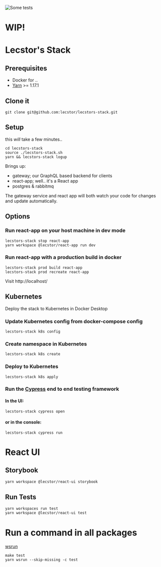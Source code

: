 ![Some tests](https://github.com/lecstor/lecstors-stack/workflows/Some%20Tests/badge.svg)

# WIP!

# Lecstor's Stack

## Prerequisites

- Docker for ..
- [Yarn](https://yarnpkg.com/en/docs/install) >= 1.17.1

## Clone it

```
git clone git@github.com:lecstor/lecstors-stack.git
```

## Setup

this *will* take a few minutes..

```
cd lecstors-stack
source ./lecstors-stack.sh
yarn && lecstors-stack logup
```

Brings up:

- gateway; our GraphQL based backend for clients
- react-app; well.. it's a React app
- postgres & rabbitmq 

The gateway service and react app will both watch your code for changes and
update automatically.

## Options

### Run react-app on your host machine in dev mode

```
lecstors-stack stop react-app
yarn workspace @lecstor/react-app run dev
```

### Run react-app with a production build in docker

```
lecstors-stack prod build react-app
lecstors-stack prod recreate react-app
```
Visit http://localhost/

## Kubernetes

Deploy the stack to Kubernetes in Docker Desktop

### Update Kubernetes config from docker-compose config

```
lecstors-stack k8s config
```

### Create namespace in Kubernetes

```
lecstors-stack k8s create
```

### Deploy to Kubernetes

```
lecstors-stack k8s apply
```

### Run the [Cypress](https://www.cypress.io/) end to end testing framework

#### In the UI:

```
lecstors-stack cypress open
```

#### or in the console:

```
lecstors-stack cypress run
```

# React UI

## Storybook
```bash
yarn workspace @lecstor/react-ui storybook
```

## Run Tests

```bash
yarn workspaces run test
yarn workspace @lecstor/react-ui test
```

# Run a command in all packages

[wsrun](https://github.com/hfour/wsrun)

```
make test
yarn wsrun --skip-missing -c test
```
